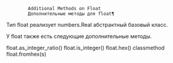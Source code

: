             Additional Methods on Float
            Дополнительные методы для float¶

Тип float реализует numbers.Real абстрактный базовый класс.

У float также есть следующие дополнительные методы.

float.as_integer_ratio()
float.is_integer()
float.hex()
classmethod float.fromhex(s)
